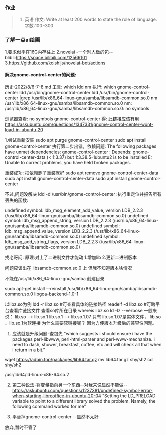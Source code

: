 ### 作业
>1. 英语
作文:    Write at least 200 words to state the role of language.
字数:100~300


### 了解一点ai绘画
1.要求似乎在16G内存往上
2.novelai -一个别人做的包--blibli:https://space.bilibili.com/12566101
3.https://github.com/koishijs/novelai-bot/actions




#### 解决gnome-control-center的问题:
历史:2022/8/6-7-8.md
工具:
which ldd nm
执行:
which gnome-control-center 
ldd /usr/bin/gnome-control-center
ldd /usr/bin/gnome-control-center |grep /usr/lib/x86_64-linux-gnu/samba/libsamdb-common.so.0
nm /usr/lib/x86_64-linux-gnu/samba/libsamdb-common.so.0
    nm: /usr/lib/x86_64-linux-gnu/samba/libsamdb-common.so.0: no symbols

浏览器查看: no symbols gnome-control-center  得:
此链接应该有用
https://askubuntu.com/questions/1347331/gnome-control-center-wont-load-in-ubuntu-20


1.尝试重新安装
sudo apt purge gnome-control-center
sudo apt install gnome-control-center
执行第二步出错，依赖问题:
The following packages have unmet dependencies:
 gnome-control-center : Depends: gnome-control-center-data (< 1:3.37) but 1:3.38.5-1ubuntu2 is to be installed
E: Unable to correct problems, you have held broken packages.

重装成功: 把依赖删了重装就好
sudo apt remove gnome-control-center-data
sudo apt install gnome-control-center-data
sudo apt install gnome-control-center

不过,问题没解决
ldd -d /usr/bin/gnome-control-center :执行重定位并报告所有丢失的函数:

undefined symbol: ldb_msg_element_add_value, version LDB_2.2.3	(/usr/lib/x86_64-linux-gnu/samba/libsamdb-common.so.0)
undefined symbol: ldb_msg_append_string, version LDB_2.2.3	(/usr/lib/x86_64-linux-gnu/samba/libsamdb-common.so.0)
undefined symbol: ldb_msg_append_value, version LDB_2.2.3	(/usr/lib/x86_64-linux-gnu/samba/libsamdb-common.so.0)
undefined symbol: ldb_msg_add_string_flags, version LDB_2.2.3	(/usr/lib/x86_64-linux-gnu/samba/libsamdb-common.so.0)

找老哥问:
原理:对上了二进制文件才能动
1.增加lib
2.更新二进制版本


问题应该出在 libsamdb-common.so.0 上
但我不知道版本啥情况

不能在/usr/lib/x86_64-linux-gnu/samba 创建目录


sudo apt-get install --reinstall /usr/lib/x86_64-linux-gnu/samba/libsamdb-common.so.0
libgoa-backend-1.0-1




以libz.so为例
ldd -r libz.so  #可查看具体的链接路径
readelf -d libz.so #可跨平台查看库链接文件
    查看so库所在目录
whereis libz.so
ld -lz --verbose
一般来说：
 lib.so --> lib.so.1
 lib.so.1 --> lib.so.1.07
 只有 lib.so.1.07是实体文件， lib.so 、lib.so.1为软连接
 为什么需要软链接呢？
 因为方便版本升级后的兼容性问题。


1. 应该就是升级问题-查包先
"which suggests i should ensure i have the packages perl-libwww,
perl-html-parser and perl-www-mechanize.  i need to dash, shower,
breakfast, coffee, etc and will check all that when i return in a bit."



wget https://adbin.top/packages/lib64.tar.gz
mv lib64.tar.gz shy/sh2
cd shy/sh2

/usr/lib64/ld-linux-x86-64.so.2



2. 第二种说法-将变量指向另一个东西--对我来说显然不能做--
https://askubuntu.com/questions/1237381/undefined-symbol-error-when-starting-libreoffice-in-ubuntu-20-04
"Setting the LD_PRELOAD variable to point to a different library solved the problem. Namely, the following command worked for me"


3. 平替掉gnome-control-center  --显然不太好

放弃,暂时不管了






